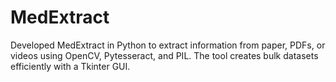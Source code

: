 ﻿# MedExtract
Developed MedExtract in Python to extract information from paper, PDFs, or videos using OpenCV, Pytesseract, and PIL. The tool creates bulk datasets efficiently with a Tkinter GUI.
